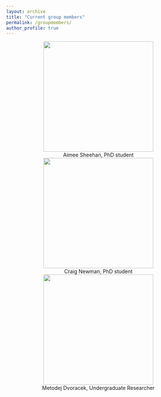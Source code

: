 ```yaml
---
layout: archive
title: "Current group members"
permalink: /groupmembers/
author_profile: true
---
```


<div style="text-align:center"><img src="https://mihafil.github.io/academic/images/ASphoto1.jpg" style="width:300px;height:auto"></div>

<div style="text-align:center">Aimee Sheehan, PhD student

<div style="text-align:center"><img src="https://mihafil.github.io/academic/images/CNphoto1.jpg" style="width:300px;height:auto"></div>

<div style="text-align:center">Craig Newman, PhD student

<div style="text-align:center"><img src="https://mihafil.github.io/academic/images/MDphoto1.jpg" style="width:300px;height:auto"></div>

<div style="text-align:center">Metodej Dvoracek, Undergraduate Researcher 
